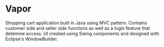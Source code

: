 # Vapor
Shopping cart application built in Java using MVC pattern. Contains customer side and seller side functions as well as a login feature that detemine access. 
UI created using Swing components and designed with Eclipse's WindowBuilder.

